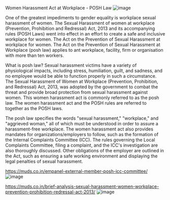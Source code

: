 Women Harassment Act at Workplace - POSH Law
![image](https://user-images.githubusercontent.com/102798589/162390383-4daf5e36-f34c-403a-b3ee-044616445787.png)

One of the greatest impediments to gender equality is workplace sexual harassment of women. The Sexual Harassment of women at workplace (Prevention, Prohibition and Redressal) Act, 2013 and its accompanying rules (POSH Laws) went into effect in an effort to create a safe and inclusive workplace for women. The Act on the Prevention of Sexual Harassment at workplace for women. The Act on the Prevention of Sexual Harassment at Workplace (posh law) applies to ant workplace, facility, firm or organisation with more than ten workers.

What is posh law?
Sexual harassment victims have a variety of physiological impacts, including stress, humiliation, guilt, and sadness, and no employee would be able to function properly in such a circumstance. The Sexual Harassment of Women at Workplace (Prevention, Prohibition, and Redressal) Act, 2013, was adopted by the government to combat the threat and provide broad protection from sexual harassment against women. This women harassment act is commonly referred to as the posh law. The women harassment act and the POSH rules are referred to together as the POSH laws.

The posh law specifies the words "sexual harassment," "workplace," and "aggrieved woman," all of which must be understood in order to assure a harassment-free workplace. The women harassment act also provides mandates for organizations/employers to follow, such as the formation of the Internal Complaints Committee (ICC). The rules governing the Local Complaints Committee, filing a complaint, and the ICC's investigation are also thoroughly discussed. Other obligations of the employer are outlined in the Act, such as ensuring a safe working environment and displaying the legal penalties of sexual harassment.

https://muds.co.in/empanel-external-member-posh-icc-committee/
![image](https://user-images.githubusercontent.com/102798589/162390247-8ddd58bc-318e-4d74-9576-fb01eb4b4c96.png)

https://muds.co.in/brief-analysis-sexual-harassment-women-workplace-prevention-prohibition-redressal-act-2013/
![image](https://user-images.githubusercontent.com/102798589/162390263-195f58e4-108a-4460-819d-f60390893aed.png)
